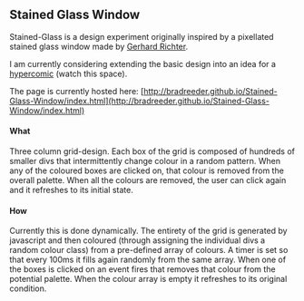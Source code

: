 ## Stained Glass Window

Stained-Glass is a design experiment originally inspired by a pixellated stained glass window made by [Gerhard Richter](http://media.tumblr.com/tumblr_lz4rky6FKd1qggdq1.jpg).

I am currently considering extending the basic design into an idea for a [hypercomic](https://en.wikipedia.org/wiki/Hypercomics) (watch this space).

The page is currently hosted here: [http://bradreeder.github.io/Stained-Glass-Window/index.html](http://bradreeder.github.io/Stained-Glass-Window/index.html)

#### What

Three column grid-design. Each box of the grid is composed of hundreds of smaller divs that intermittently change colour in a random pattern. When any of the coloured boxes are clicked on, that colour is removed from the overall palette. When all the colours are removed, the user can click again and it refreshes to its initial state.

#### How

Currently this is done dynamically. The entirety of the grid is generated by javascript and then coloured (through assigning the individual divs a random colour class) from a pre-defined array of colours. A timer is set so that every 100ms it fills again randomly from the same array. When one of the boxes is clicked on an event fires that removes that colour from the potential palette. When the colour array is empty it refreshes to its original condition.
